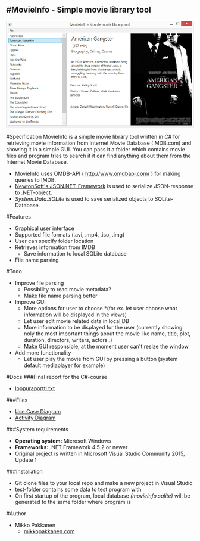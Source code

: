 #MovieInfo - Simple movie library tool
------------------------
![MovieInfo Main View](doc/movieInfo.jpg)


#Specification
MovieInfo is a simple movie library tool written in C# for retrieving movie information from
Internet Movie Database (IMDB.com) and showing it in a simple GUI. You can pass it a folder which contains movie files and program tries to search if it can find anything about them from the Internet Movie Database.

* MovieInfo uses OMDB-API ( http://www.omdbapi.com/ ) for making queries to IMDB.
* [NewtonSoft's JSON.NET-Framework](http://www.newtonsoft.com/json) is used to serialize JSON-response to .NET-object.
* *System.Data.SQLite* is used to save serialized objects to SQLite-Database.

#Features
* Graphical user interface
* Supported file formats (.avi, .mp4, .iso, .img)
* User can specify folder location
* Retrieves information from IMDB
  * Save information to local SQLite database
* File name parsing

#Todo
* Improve file parsing
  * Possibility to read movie metadata?
  * Make file name parsing better
* Improve GUI
  * More options for user to choose *(for ex. let user choose what information will be displayed in the views)
  * Let user edit movie related data in local DB
  * More information to be displayed for the user (currently showing noly the most important things about the movie like name, title, plot, duration, directors, writers, actors..)
  * Make GUI responsible, at the moment user can't resize the window
* Add more functionality
  * Let user play the movie from GUI by pressing a button (system default mediaplayer for example)

#Docs
###Final report for the C#-course
* [loppuraportti.txt](doc/loppuraportti.txt)

###Files
* [Use Case Diagram](doc/useCaseDiagram.JPG)
* [Activity Diagram](doc/activityDiagram.jpg)

###System requirements
* **Operating system:** Microsoft Windows
* **Frameworks:** .NET Framework 4.5.2 or newer
* Original project is written in Microsoft Visual Studio Community 2015, Update 1

###Installation
* Git clone files to your local repo and make a new project in Visual Studio
* test-folder contains some data to test program with
* On first startup of the program, local database *(movieInfo.sqlite)* will be generated to the same folder where program is

#Author
* Mikko Pakkanen
  * [mikkopakkanen.com](http://mikkopakkanen.com)
